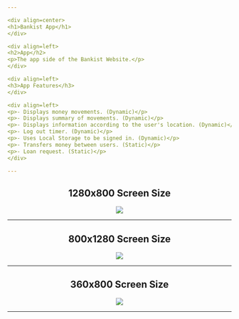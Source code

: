 ```yaml
---

<div align=center>
<h1>Bankist App</h1>
</div>

<div align=left>
<h2>App</h2>
<p>The app side of the Bankist Website.</p>
</div>

<div align=left>
<h3>App Features</h3>
</div>

<div align=left>
<p>- Displays money movements. (Dynamic)</p>
<p>- Displays summary of movements. (Dynamic)</p>
<p>- Displays information according to the user's location. (Dynamic)</p>
<p>- Log out timer. (Dynamic)</p>
<p>- Uses Local Storage to be signed in. (Dynamic)</p>
<p>- Transfers money between users. (Static)</p>
<p>- Loan request. (Static)</p>
</div>

---
```


<div align=center>
 <h2>1280x800 Screen Size</h3>
<p align=center>
  <img src="https://raw.githubusercontent.com/thenesern/JavaScript-Workplace/master/Images/Bankist%20App/1280x800/1.png" />
</p>

---

<div align=center>
 <h2>800x1280 Screen Size</h3>
<p align=center>
  <img src="https://raw.githubusercontent.com/thenesern/JavaScript-Workplace/master/Images/Bankist%20App/800x1280/1.png" />
</p>

---

<div align=center>
  <h2>360x800 Screen Size</h3>
<p align=center>
  <img src="https://raw.githubusercontent.com/thenesern/JavaScript-Workplace/master/Images/Bankist%20App/360x800/1.png" />
</p>

---

